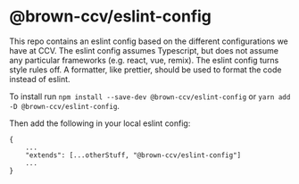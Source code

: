 # @brown-ccv/eslint-config

This repo contains an eslint config based on the different configurations we have at CCV. The eslint config assumes Typescript, but does not assume any particular frameworks (e.g. react, vue, remix). The eslint config turns style rules off. A formatter, like prettier, should be used to format the code instead of eslint.

To install run `npm install --save-dev @brown-ccv/eslint-config` or `yarn add -D @brown-ccv/eslint-config`.

Then add the following in your local eslint config:

```
{
    ...
    "extends": [...otherStuff, "@brown-ccv/eslint-config"]
    ...
}
```